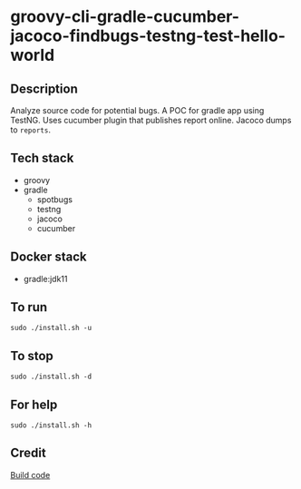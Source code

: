 # groovy-cli-gradle-cucumber-jacoco-findbugs-testng-test-hello-world

## Description
Analyze source code for potential bugs.
A POC for gradle app using TestNG.
Uses cucumber plugin that publishes
report online. Jacoco dumps to `reports`.

## Tech stack
- groovy
- gradle
	- spotbugs
  - testng
  - jacoco 
  - cucumber

## Docker stack
- gradle:jdk11

## To run
`sudo ./install.sh -u`

## To stop
`sudo ./install.sh -d`

## For help
`sudo ./install.sh -h`

## Credit
[Build code](https://github.com/eugenp/tutorials/blob/master/gradle/gradle-cucumber/build.gradle)
